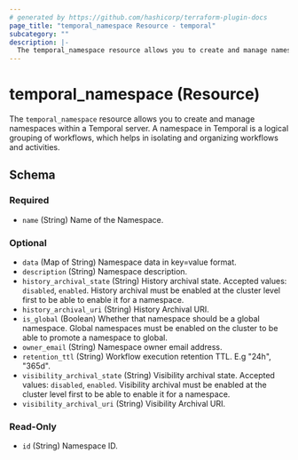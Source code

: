 ```yaml
---
# generated by https://github.com/hashicorp/terraform-plugin-docs
page_title: "temporal_namespace Resource - temporal"
subcategory: ""
description: |-
  The temporal_namespace resource allows you to create and manage namespaces within a Temporal server. A namespace in Temporal is a logical grouping of workflows, which helps in isolating and organizing workflows and activities.
---
```


# temporal_namespace (Resource)

The `temporal_namespace` resource allows you to create and manage namespaces within a Temporal server. A namespace in Temporal is a logical grouping of workflows, which helps in isolating and organizing workflows and activities.



<!-- schema generated by tfplugindocs -->
## Schema

### Required

- `name` (String) Name of the Namespace.

### Optional

- `data` (Map of String) Namespace data in key=value format.
- `description` (String) Namespace description.
- `history_archival_state` (String) History archival state. Accepted values: `disabled`, `enabled`. History archival must be enabled at the cluster level first to be able to enable it for a namespace.
- `history_archival_uri` (String) History Archival URI.
- `is_global` (Boolean) Whether that namespace should be a global namespace. Global namespaces must be enabled on the cluster to be able to promote a namespace to global.
- `owner_email` (String) Namespace owner email address.
- `retention_ttl` (String) Workflow execution retention TTL. E.g "24h", "365d".
- `visibility_archival_state` (String) Visibility archival state. Accepted values: `disabled`, `enabled`. Visibility archival must be enabled at the cluster level first to be able to enable it for a namespace.
- `visibility_archival_uri` (String) Visibility Archival URI.

### Read-Only

- `id` (String) Namespace ID.
